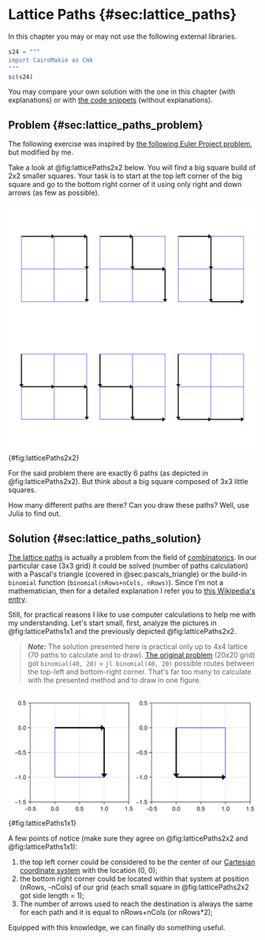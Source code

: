 # Lattice Paths {#sec:lattice_paths}

In this chapter you may or may not use the following external libraries.

```jl
s24 = """
import CairoMakie as Cmk
"""
sc(s24)
```

You may compare your own solution with the one in this chapter (with
explanations) or with [the code
snippets](https://github.com/b-lukaszuk/BS_wJ_eng/tree/main/code_snippets/lattice_paths)
(without explanations).

## Problem {#sec:lattice_paths_problem}

The following exercise was inspired by [the following Euler
Project problem](https://projecteuler.net/problem=15), but modified by me.

Take a look at @fig:latticePaths2x2 below. You will find a big square build of
2x2 smaller squares. Your task is to start at the top left corner of the big
square and go to the bottom right corner of it using only right and down arrows
(as few as possible).

![Lattice paths on a 2x2 grid.](./images/latticePaths2x2.png){#fig:latticePaths2x2}

For the said problem there are exactly 6 paths (as depicted in
@fig:latticePaths2x2). But think about a big square composed of 3x3 little
squares.

How many different paths are there? Can you draw these paths? Well, use Julia to
find out.

## Solution {#sec:lattice_paths_solution}

[The lattice paths](https://projecteuler.net/problem=15) is actually a problem
from the field of [combinatorics](https://en.wikipedia.org/wiki/Combinatorics).
In our particular case (3x3 grid) it could be solved (number of paths
calculation) with a Pascal's triangle (covered in @sec:pascals_triangle) or the
build-in `binomial` function (`binomial(nRows+nCols, nRows)`). Since I'm not a
mathematician, then for a detailed explanation I refer you to [this Wikipedia's
entry](https://en.wikipedia.org/wiki/Lattice_path#Combinations_and_NE_lattice_paths).

Still, for practical reasons I like to use computer calculations to help me with
my understanding. Let's start small, first, analyze the pictures in
@fig:latticePaths1x1 and the previously depicted @fig:latticePaths2x2.

> **_Note:_** The solution presented here is practical only up to 4x4 lattice
> (70 paths to calculate and to draw). [The original
> problem](https://projecteuler.net/problem=15) (20x20 grid) got `binomial(40,
> 20)` = `jl binomial(40, 20)` possible routes between the top-left and
> bottom-right corner. That's far too many to calculate with the presented
> method and to draw in one figure.

![Lattice paths on a 1x1 grid in Cartesian coordinate system.](./images/latticePaths1x1.png){#fig:latticePaths1x1}

A few points of notice (make sure they agree on @fig:latticePaths2x2 and
@fig:latticePaths1x1):

1) the top left corner could be considered to be the center of our [Cartesian
coordinate system](https://en.wikipedia.org/wiki/Cartesian_coordinate_system)
with the location (0, 0);
2) the bottom right corner could be located within that system at position
(nRows, -nCols) of our grid (each small square in @fig:latticePaths2x2 got side
length = 1);
3) The number of arrows used to reach the destination is always the same for
each path and it is equal to nRows+nCols (or nRows*2);

Equipped with this knowledge, we can finally do something useful.
